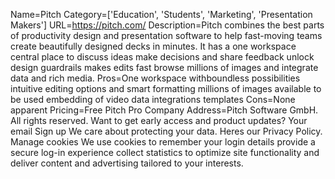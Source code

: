 Name=Pitch
Category=['Education', 'Students', 'Marketing', 'Presentation Makers']
URL=https://pitch.com/
Description=Pitch combines the best parts of productivity design and presentation software to help fast-moving teams create beautifully designed decks in minutes. It has a one workspace central place to discuss ideas make decisions and share feedback unlock design guardrails makes edits fast browse millions of images and integrate data and rich media.
Pros=One workspace withboundless possibilities intuitive editing options and smart formatting millions of images available to be used embedding of video data integrations templates
Cons=None apparent
Pricing=Free Pitch Pro
Company Address=Pitch Software GmbH. All rights reserved. Want to get early access and product updates? Your email Sign up We care about protecting your data. Heres our Privacy Policy. Manage cookies We use cookies to remember your login details provide a secure log-in experience collect statistics to optimize site functionality and deliver content and advertising tailored to your interests.
